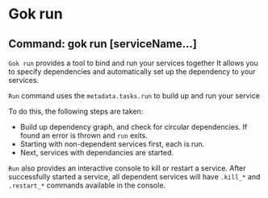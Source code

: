 # Gok run

## Command: gok run [serviceName...]

`Gok run` provides a tool to bind and run your services together
It allows you to specify dependencies and automatically set up the dependency to your services.

`Run` command uses the `metadata.tasks.run` to build up and run your service

To do this, the following steps are taken:

- Build up dependency graph, and check for circular dependencies. If found an error is thrown and `run` exits.
- Starting with non-dependent services first, each is run.
- Next, services with dependancies are started.

`Run` also provides an interactive console to kill or restart a service.
After successfully started a service, all dependent services will have `.kill_*` and `.restart_*` commands available in the console.
